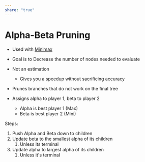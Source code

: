 ```yaml
---  
share: "true"  
---  
```

# Alpha-Beta Pruning  
  
- Used with [Minimax](./Minimax.md)  
- Goal is to Decrease the number of nodes needed to evaluate  
- Not an estimation   
	- Gives you a speedup without sacrificing accuracy  
- Prunes branches that do not work on the final tree  
  
- Assigns alpha to player 1, beta to player 2  
	- Alpha is best player 1 (Max)  
	- Beta is best player 2 (Mini)  
  
Steps:  
1. Push Alpha and Beta down to children  
2. Update beta to the smallest alpha of its children  
	1. Unless its terminal  
3. Update alpha to largest alpha of its children  
	1. Unless it's terminal